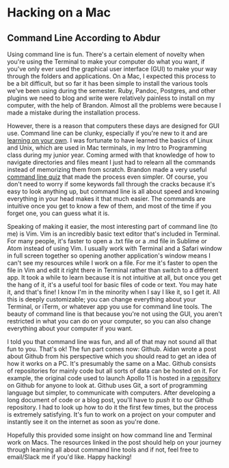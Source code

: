 # Hacking on a Mac
## Command Line According to Abdur

Using command line is fun. There's a certain element of novelty when you're using the Terminal to make your computer do what you want, if you've only ever used the graphical user interface (GUI) to make your way through the folders and applications. On a Mac, I expected this process to be a bit difficult, but so far it has been simple to install the various tools we've been using during the semester. Ruby, Pandoc, Postgres, and other plugins we need to blog and write were relatively painless to install on my computer, with the help of Brandon. Almost all the problems were because I made a mistake during the installation process. 

However, there is a reason that computers these days are designed for GUI use. Command line can be clunky, especially if you're new to it and are [learning on your own](https://learnrubythehardway.org/book/appendixa.html "Learn Command Line the Hard Way"). I was fortunate to have learned the basics of Linux and Unix, which are used in Mac terminals, in my Intro to Programming class during my junior year. Coming armed with that knowledge of how to navigate directories and files meant I just had to relearn all the commands instead of memorizing them from scratch. Brandon made a very useful [command line quiz](https://bmw9t.github.io/command_line_browser_quiz/ "Command line quiz") that made the process even simpler. Of course, you don't need to worry if some keywords fall through the cracks because it's easy to look anything up, but command line is all about speed and knowing everything in your head makes it that much easier. The commands are intuitive once you get to know a few of them, and most of the time if you forget one, you can guess what it is.

Speaking of making it easier, the most interesting part of command line (to me) is Vim. Vim is an incredibly basic text editor that's included in Terminal. For many people, it's faster to open a .txt file or a .md file in Sublime or Atom instead of using Vim. I usually work with Terminal and a Safari window in full screen together so opening another application's window means I can't see my resources while I work on a file. For me it's faster to open the file in Vim and edit it right there in Terminal rather than switch to a different app. It took a while to learn because it is not intuitive at all, but once you get the hang of it, it's a useful tool for basic files of code or text. You may hate it, and that's fine! I know I'm in the minority when I say I like it, so I get it. All this is deeply customizable; you can change everything about your Terminal, or iTerm, or whatever app you use for command line tools. The beauty of command line is that because you're not using the GUI, you aren't restricted in what you can do on your computer, so you can also change everything about your computer if you want. 

I told you that command line was fun, and all of that may not sound all that fun to you. That's ok! The fun part comes now: Github. Aidan wrote a post about Github from his perspective which you should read to get an idea of how it works on a PC. It's presumably the same on a Mac. Github consists of repositories for mainly code but all sorts of data can be hosted on it. For example, the original code used to launch Apollo 11 is hosted in a [repository](https://github.com/chrislgarry/Apollo-11 "Original Apollo 11 code") on Github for anyone to look at. Github uses Git, a sort of programming language but simpler, to communicate with computers. After developing a long document of code or a blog post, you'll have to _push_ it to our Github repository. I had to look up how to do it the first few times, but the process is extremely satisfying. It's fun to work on a project on your computer and instantly see it on the internet as soon as you're done. 

Hopefully this provided some insight on how command line and Terminal work on Macs. The resources linked in the post should help on your journey through learning all about command line tools and if not, feel free to email/Slack me if you'd like. Happy hacking!